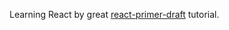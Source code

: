 Learning React by great [react-primer-draft][] tutorial.

[react-primer-draft]: https://github.com/mikechau/react-primer-draft
